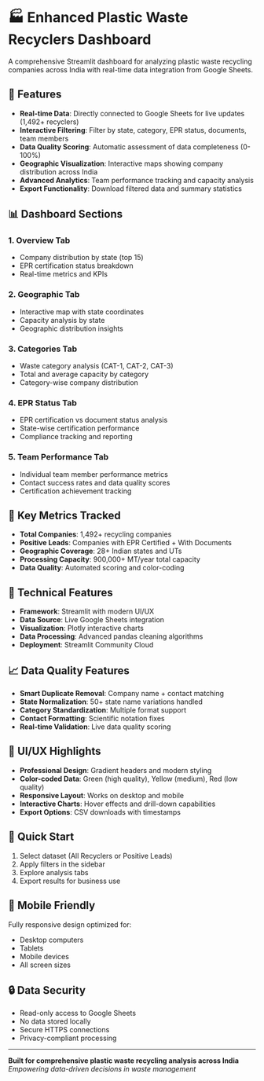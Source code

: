 # 🏭 Enhanced Plastic Waste Recyclers Dashboard

A comprehensive Streamlit dashboard for analyzing plastic waste recycling companies across India with real-time data integration from Google Sheets.

## 🌟 Features

- **Real-time Data**: Directly connected to Google Sheets for live updates (1,492+ recyclers)
- **Interactive Filtering**: Filter by state, category, EPR status, documents, team members
- **Data Quality Scoring**: Automatic assessment of data completeness (0-100%)
- **Geographic Visualization**: Interactive maps showing company distribution across India
- **Advanced Analytics**: Team performance tracking and capacity analysis
- **Export Functionality**: Download filtered data and summary statistics

## 📊 Dashboard Sections

### 1. **Overview Tab**
- Company distribution by state (top 15)
- EPR certification status breakdown
- Real-time metrics and KPIs

### 2. **Geographic Tab** 
- Interactive map with state coordinates
- Capacity analysis by state
- Geographic distribution insights

### 3. **Categories Tab**
- Waste category analysis (CAT-1, CAT-2, CAT-3)
- Total and average capacity by category
- Category-wise company distribution

### 4. **EPR Status Tab**
- EPR certification vs document status analysis
- State-wise certification performance
- Compliance tracking and reporting

### 5. **Team Performance Tab**
- Individual team member performance metrics
- Contact success rates and data quality scores
- Certification achievement tracking

## 🎯 Key Metrics Tracked

- **Total Companies**: 1,492+ recycling companies
- **Positive Leads**: Companies with EPR Certified + With Documents
- **Geographic Coverage**: 28+ Indian states and UTs
- **Processing Capacity**: 900,000+ MT/year total capacity
- **Data Quality**: Automated scoring and color-coding

## 🔧 Technical Features

- **Framework**: Streamlit with modern UI/UX
- **Data Source**: Live Google Sheets integration
- **Visualization**: Plotly interactive charts
- **Data Processing**: Advanced pandas cleaning algorithms
- **Deployment**: Streamlit Community Cloud

## 📈 Data Quality Features

- **Smart Duplicate Removal**: Company name + contact matching
- **State Normalization**: 50+ state name variations handled
- **Category Standardization**: Multiple format support
- **Contact Formatting**: Scientific notation fixes
- **Real-time Validation**: Live data quality scoring

## 🎨 UI/UX Highlights

- **Professional Design**: Gradient headers and modern styling
- **Color-coded Data**: Green (high quality), Yellow (medium), Red (low quality)
- **Responsive Layout**: Works on desktop and mobile
- **Interactive Charts**: Hover effects and drill-down capabilities
- **Export Options**: CSV downloads with timestamps

## 🚀 Quick Start

1. Select dataset (All Recyclers or Positive Leads)
2. Apply filters in the sidebar
3. Explore analysis tabs
4. Export results for business use

## 📱 Mobile Friendly

Fully responsive design optimized for:
- Desktop computers
- Tablets  
- Mobile devices
- All screen sizes

## 🔒 Data Security

- Read-only access to Google Sheets
- No data stored locally
- Secure HTTPS connections
- Privacy-compliant processing

---

**Built for comprehensive plastic waste recycling analysis across India**  
*Empowering data-driven decisions in waste management*